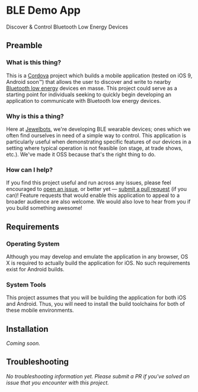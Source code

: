 # BLE Demo App
Discover &amp; Control Bluetooth Low Energy Devices

## Preamble

### What is this thing?
This is a [Cordova](https://cordova.apache.org/) project which builds a mobile application (tested on iOS 9, Android soon™) that allows the user to discover and write to nearby [Bluetooth low energy](https://en.wikipedia.org/wiki/Bluetooth_low_energy) devices en masse. This project could serve as a starting point for individuals seeking to quickly begin developing an application to communicate with Bluetooth low energy devices.

### Why is this a thing?
Here at [Jewelbots](http://jewelbots.com/), we're developing BLE wearable devices; ones which we often find ourselves in need of a simple way to control. This application is particularly useful when demonstrating specific features of our devices in a setting where typical operation is not feasible (on stage, at trade shows, etc.). We've made it OSS because that's the right thing to do.

### How can I help?
If you find this project useful and run across any issues, please feel encouraged to [open an issue](https://github.com/Jewelbots/ble-demo-app/issues/new), or better yet — [submit a pull request](https://help.github.com/articles/using-pull-requests/) (if you can)! Feature requests that would enable this application to appeal to a broader audience are also welcome. We would also love to hear from you if you build something awesome!

## Requirements
### Operating System
Although you may develop and emulate the application in any browser, OS X is required to actually build the application for iOS. No such requirements exist for Android builds.
### System Tools
This project assumes that you will be building the application for both iOS and Android. Thus, you will need to install the build toolchains for both of these mobile environments.

## Installation
_Coming soon._
## Troubleshooting
_No troubleshooting information yet. Please submit a PR if you've solved an issue that you encounter with this project._
